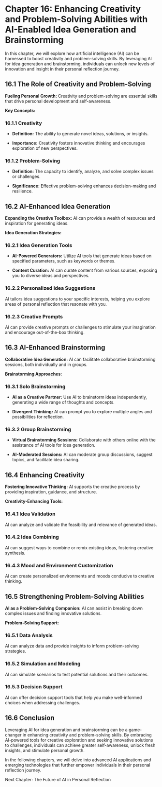 Chapter 16: Enhancing Creativity and Problem-Solving Abilities with AI-Enabled Idea Generation and Brainstorming
================================================================================================================

In this chapter, we will explore how artificial intelligence (AI) can be harnessed to boost creativity and problem-solving skills. By leveraging AI for idea generation and brainstorming, individuals can unlock new levels of innovation and insight in their personal reflection journey.

16.1 The Role of Creativity and Problem-Solving
-----------------------------------------------

**Fueling Personal Growth:** Creativity and problem-solving are essential skills that drive personal development and self-awareness.

**Key Concepts:**

### 16.1.1 Creativity

* **Definition:** The ability to generate novel ideas, solutions, or insights.

* **Importance:** Creativity fosters innovative thinking and encourages exploration of new perspectives.

### 16.1.2 Problem-Solving

* **Definition:** The capacity to identify, analyze, and solve complex issues or challenges.

* **Significance:** Effective problem-solving enhances decision-making and resilience.

16.2 AI-Enhanced Idea Generation
--------------------------------

**Expanding the Creative Toolbox:** AI can provide a wealth of resources and inspiration for generating ideas.

**Idea Generation Strategies:**

### 16.2.1 Idea Generation Tools

* **AI-Powered Generators:** Utilize AI tools that generate ideas based on specified parameters, such as keywords or themes.

* **Content Curation:** AI can curate content from various sources, exposing you to diverse ideas and perspectives.

### 16.2.2 Personalized Idea Suggestions

AI tailors idea suggestions to your specific interests, helping you explore areas of personal reflection that resonate with you.

### 16.2.3 Creative Prompts

AI can provide creative prompts or challenges to stimulate your imagination and encourage out-of-the-box thinking.

16.3 AI-Enhanced Brainstorming
------------------------------

**Collaborative Idea Generation:** AI can facilitate collaborative brainstorming sessions, both individually and in groups.

**Brainstorming Approaches:**

### 16.3.1 Solo Brainstorming

* **AI as a Creative Partner:** Use AI to brainstorm ideas independently, generating a wide range of thoughts and concepts.

* **Divergent Thinking:** AI can prompt you to explore multiple angles and possibilities for reflection.

### 16.3.2 Group Brainstorming

* **Virtual Brainstorming Sessions:** Collaborate with others online with the assistance of AI tools for idea generation.

* **AI-Moderated Sessions:** AI can moderate group discussions, suggest topics, and facilitate idea sharing.

16.4 Enhancing Creativity
-------------------------

**Fostering Innovative Thinking:** AI supports the creative process by providing inspiration, guidance, and structure.

**Creativity-Enhancing Tools:**

### 16.4.1 Idea Validation

AI can analyze and validate the feasibility and relevance of generated ideas.

### 16.4.2 Idea Combining

AI can suggest ways to combine or remix existing ideas, fostering creative synthesis.

### 16.4.3 Mood and Environment Customization

AI can create personalized environments and moods conducive to creative thinking.

16.5 Strengthening Problem-Solving Abilities
--------------------------------------------

**AI as a Problem-Solving Companion:** AI can assist in breaking down complex issues and finding innovative solutions.

**Problem-Solving Support:**

### 16.5.1 Data Analysis

AI can analyze data and provide insights to inform problem-solving strategies.

### 16.5.2 Simulation and Modeling

AI can simulate scenarios to test potential solutions and their outcomes.

### 16.5.3 Decision Support

AI can offer decision support tools that help you make well-informed choices when addressing challenges.

16.6 Conclusion
---------------

Leveraging AI for idea generation and brainstorming can be a game-changer in enhancing creativity and problem-solving skills. By embracing AI-powered tools for creative exploration and seeking innovative solutions to challenges, individuals can achieve greater self-awareness, unlock fresh insights, and stimulate personal growth.

In the following chapters, we will delve into advanced AI applications and emerging technologies that further empower individuals in their personal reflection journey.

Next Chapter: The Future of AI in Personal Reflection
